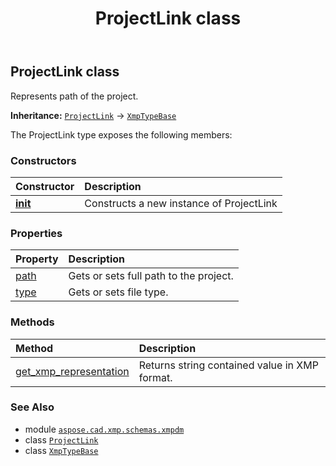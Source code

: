 ﻿---
title: ProjectLink class
second_title: Aspose.CAD for Python via .NET API References
description: 
type: docs
weight: 30
url: /aspose.cad.xmp.schemas.xmpdm/projectlink/
is_root: false
---

## ProjectLink class

Represents path of the project.



**Inheritance:** [`ProjectLink`](/cad/python-net/aspose.cad.xmp.schemas.xmpdm/projectlink) → 
[`XmpTypeBase`](/cad/python-net/aspose.cad.xmp.types/xmptypebase)



The ProjectLink type exposes the following members:

### Constructors
| Constructor | Description |
| :- | :- |
| [__init__](/cad/python-net/aspose.cad.xmp.schemas.xmpdm/projectlink/__init__/#) | Constructs a new instance of ProjectLink |


### Properties
| Property | Description |
| :- | :- |
| [path](/cad/python-net/aspose.cad.xmp.schemas.xmpdm/projectlink/path) | Gets or sets full path to the project. |
| [type](/cad/python-net/aspose.cad.xmp.schemas.xmpdm/projectlink/type) | Gets or sets file type. |


### Methods
| Method | Description |
| :- | :- |
| [get_xmp_representation](/cad/python-net/aspose.cad.xmp.schemas.xmpdm/projectlink/get_xmp_representation/#) | Returns string contained value in XMP format. |



### See Also
* module [`aspose.cad.xmp.schemas.xmpdm`](..)
* class [`ProjectLink`](/cad/python-net/aspose.cad.xmp.schemas.xmpdm/projectlink)
* class [`XmpTypeBase`](/cad/python-net/aspose.cad.xmp.types/xmptypebase)
